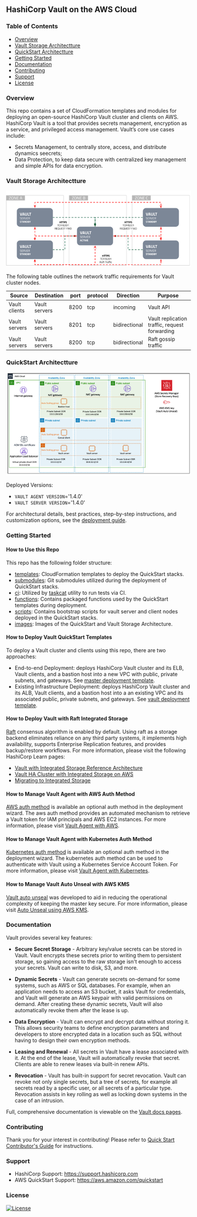 ## HashiCorp Vault on the AWS Cloud

### Table of Contents
- [Overview](#overview)
- [Vault Storage Architectture](#vault-storage-architectture)
- [QuickStart Architectture](#quickstart-architectture)
- [Getting Started](#getting-started)
- [Documentation](#documentation)
- [Contributing](#contributing)
- [Support](#support)
- [License](#license)

### Overview
This repo contains a set of CloudFormation templates and modules for deploying an open-source HashiCorp Vault cluster and clients on AWS. HashiCorp Vault is a tool that provides secrets management, encryption as a service, and privileged access management. Vault’s core use cases include:

* Secrets Management, to centrally store, access, and distribute dynamics seecrets;
* Data Protection, to keep data secure with centralized key management and simple APIs for data encryption.

### Vault Storage Architectture

![quickstart-hashicorp-Vault](images/hashicorp-vault-storage-architecture.png)

The following table outlines the network traffic requirements for Vault cluster nodes.

| Source        | Destination   | port | protocol | Direction     | Purpose                                       |
| ------------- | ------------- | ---- | -------- | ------------- | --------------------------------------------- |
| Vault clients | Vault servers | 8200 | tcp      | incoming      | Vault API                                     |
| Vault servers | Vault servers | 8201 | tcp      | bidirectional | Vault replication traffic, request forwarding |
| Vault servers | Vault servers | 8200 | tcp      | bidirectional | Raft gossip traffic                           |

### QuickStart Architectture

![quickstart-hashicorp-Vault](images/hashicorp-vault-architecture.png)

Deployed Versions:
* `VAULT AGENT VERSION`='1.4.0'
* `VAULT SERVER VERSION`='1.4.0'

For architectural details, best practices, step-by-step instructions, and customization options, see the [deployment guide](https://aws-quickstart.s3.amazonaws.com/quickstart-hashicorp-vault/doc/hashicorp-vault-on-the-aws-cloud.pdf).

### Getting Started
#### How to Use this Repo
This repo has the following folder structure:
* [templates](https://github.com/aws-quickstart/quickstart-hashicorp-vault/tree/master/templates): CloudFormation templates to deploy the QuickStart stacks.
* [submodules](https://github.com/aws-quickstart/quickstart-hashicorp-vault/tree/master/submodules): Git submodules utilized during the deployment of QuickStart stacks.
* [ci](https://github.com/aws-quickstart/quickstart-hashicorp-vault/tree/master/ci): Utilized by [taskcat](https://github.com/aws-quickstart/taskcat) utility to run tests via CI.
* [functions](https://github.com/aws-quickstart/quickstart-hashicorp-vault/tree/master/functions): Contains packaged functions used by the QuickStart templates during deployment.
* [scripts](https://github.com/aws-quickstart/quickstart-hashicorp-vault/tree/master/functions): Contains bootstrap scripts for vault server and client nodes deployed in the QuickStart stacks.
* [images](https://github.com/aws-quickstart/quickstart-hashicorp-vault/tree/master/images): Images of the QuickStart and Vault Storage Architecture.

#### How to Deploy Vault QuickStart Templates
To deploy a Vault cluster and clients using this repo, there are two approaches:
* End-to-end Deployment: deploys HashiCorp Vault cluster and its ELB, Vault clients, and a bastion host into a new VPC with public, private subnets, and gateways. See [master deployment template](https://github.com/aws-quickstart/quickstart-hashicorp-vault/tree/master/templates/quickstart-hashicorp-vault-master.template).
* Existing Infrastructure Deployment: deploys HashiCorp Vault cluster and its ALB, Vault clients, and a bastion host into a an existing VPC and its associated public, private subnets, and gateways. See [vault deployment template](https://github.com/aws-quickstart/quickstart-hashicorp-Vault/tree/master/templates/quickstart-hashicorp-vault.template).

#### How to Deploy Vault with Raft Integrated Storage
[Raft](https://www.vaultproject.io/docs/internals/integrated-storage) consensus algorithm is enabled by default. Using raft as a storage backend eliminates reliance on any third party systems, it implements high availability, supports Enterprise Replication features, and provides backup/restore workflows. For more information, please visit the following HashiCorp Learn pages:
* [Vault with Integrated Storage Reference Architecture](https://learn.hashicorp.com/vault/operations/raft-reference-architecture)
* [Vault HA Cluster with Integrated Storage on AWS](https://learn.hashicorp.com/vault/operations/raft-storage-aws)
* [Migrating to Integrated Storage](https://learn.hashicorp.com/vault/operations/storage-migration-checklist)

#### How to Manage Vault Agent with AWS Auth Method
[AWS auth method](https://www.vaultproject.io/docs/auth/aws) is available an optional auth method in the deployment wizard. The aws auth method provides an automated mechanism to retrieve a Vault token for IAM principals and AWS EC2 instances. For more information, please visit [Vault Agent with AWS](https://learn.hashicorp.com/vault/identity-access-management/vault-agent-aws).

#### How to Manage Vault Agent with Kubernetes Auth Method
[Kubernetes auth method](https://www.vaultproject.io/docs/auth/kubernetes) is available an optional auth method in the deployment wizard. The kubernetes auth method can be used to authenticate with Vault using a Kubernetes Service Account Token. For more information, please visit [Vault Agent with Kubernetes](https://learn.hashicorp.com/vault/identity-access-management/vault-agent-k8s).

#### How to Manage Vault Auto Unseal with AWS KMS
[Vault auto unseal](https://www.vaultproject.io/docs/concepts/seal#auto-unseal) was developed to aid in reducing the operational complexity of keeping the master key secure. For more information, please visit [Auto Unseal using AWS KMS](https://learn.hashicorp.com/vault/operations/ops-autounseal-aws-kms).

### Documentation
Vault provides several key features:

* **Secure Secret Storage** - Arbitrary key/value secrets can be stored in Vault. Vault encrypts these secrets prior to writing them to persistent storage, so gaining access to the raw storage isn't enough to access your secrets. Vault can write to disk, S3, and more.

* **Dynamic Secrets** - Vault can generate secrets on-demand for some systems, such as AWS or SQL databases. For example, when an application needs to access an S3 bucket, it asks Vault for credentials, and Vault will generate an AWS keypair with valid permissions on demand. After creating these dynamic secrets, Vault will also automatically revoke them after the lease is up.

* **Data Encryption** - Vault can encrypt and decrypt data without storing it. This allows security teams to define encryption parameters and developers to store encrypted data in a location such as SQL without having to design their own encryption methods.

* **Leasing and Renewal** - All secrets in Vault have a lease associated with it. At the end of the lease, Vault will automatically revoke that secret. Clients are able to renew leases via built-in renew APIs.

* **Revocation** - Vault has built-in support for secret revocation. Vault can revoke not only single secrets, but a tree of secrets, for example all secrets read by a specific user, or all secrets of a particular type. Revocation assists in key rolling as well as locking down systems in the case of an intrusion.

Full, comprehensive documentation is viewable on the [Vault docs pages](https://www.vaultproject.io/docs).

### Contributing
Thank you for your interest in contributing! Please refer to [Quick Start Contributor's Guide](https://aws-quickstart.github.io) for instructions.

### Support
- HashiCorp Support: https://support.hashicorp.com
- AWS QuickStart Support: https://aws.amazon.com/quickstart

### License
[![License](https://img.shields.io/badge/License-Apache%202.0-blue.svg)](https://opensource.org/licenses/Apache-2.0)
